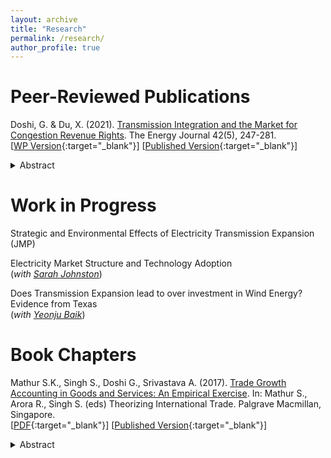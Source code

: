 ```yaml
---
layout: archive
title: "Research"
permalink: /research/
author_profile: true
---
```


# **Peer-Reviewed Publications**<br/>

Doshi, G. & Du, X. (2021). [Transmission Integration and the Market for Congestion Revenue Rights](https://doi.org/10.5547/01956574.42.5.gdos). The Energy Journal 42(5), 247-281. <br/>
[[WP Version](/files/DoshiDu_EJ_revised_wAppendix.pdf){:target="_blank"}] [[Published Version](https://doi.org/10.5547/01956574.42.5.gdos){:target="_blank"}] <br/>
<details><summary>Abstract</summary>
 Texas electricity market saw a recent integration of electricity transmission as a part of Competitive Renewable Energy Zones (CREZ). Exploiting the commissioning date of CREZ based transmission integration as an exogenous shock, we analyze the effect of transmission expansion on market clearing prices of Congestion Revenue Rights (CRR). Reduced form estimates suggest that excess transmission led to a lowering of CRR prices for contracts at all Times of Use. We find strong evidence of spatial, distributional, and firm specific heterogeneity. The paper shows that transmission expansion enhanced efficiency of the CRR market in terms of a spatial convergence in prices and a decrease in aggregate auction expenditure of approximately $260 million over a period of 4.5 years post CREZ.
 </details> 
 
 # **Work in Progress**<br/>

Strategic and Environmental Effects of Electricity Transmission Expansion (JMP)

Electricity Market Structure and Technology Adoption <br/> (_with [Sarah Johnston](https://www.sarahbjohnston.com/)_)

Does Transmission Expansion lead to over investment in Wind Energy? Evidence from Texas <br/> (_with [Yeonju Baik](https://econ.wisc.edu/staff/baik-yeon-ju/)_)
<br/>

 # **Book Chapters**<br/>
 
 Mathur S.K., Singh S., Doshi G., Srivastava A. (2017). [Trade Growth Accounting in Goods and Services: An Empirical Exercise](https://doi.org/10.1007/978-981-10-1759-9_5). In: Mathur S., Arora R., Singh S. (eds) Theorizing International Trade. Palgrave Macmillan, Singapore. <br/>
[[PDF](/files/Trade_Costs_Paper.pdf){:target="_blank"}] [[Published Version](https://doi.org/10.1007/978-981-10-1759-9_5){:target="_blank"}] <br/>
<details><summary>Abstract</summary>
This chapter explores the reasons behind trade growth in goods and services over the years for some selected countries by using Novy’s measure. We calculate trade costs in terms of tariff equivalents by using the indirect trade cost measure given by Novy. Trade costs and trade growth accounting in both goods and services are shown separately. For trade costs in goods, we look at the case of India and APEC countries, and for trade costs in services we consider the 61 trading partners for which data is available.
 </details>

